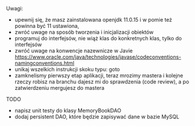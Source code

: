Uwagi:

- upewnij się, że masz zainstalowana openjdk 11.0.15 i w pomie też powinna być 11 ustawiona, 
- zwróć uwage na sposób tworzenia i inicjalizacji obiektów
- programuj do interfejsów, nie wiąż klas do konkretnych klas, tylko do interfejsów
- zwróć uwage na konwencje nazewnicze w Javie https://www.oracle.com/java/technologies/javase/codeconventions-namingconventions.html
- unikaj wszelkich instrukcji skoku typu: goto
- zamknelismy pierwszy etap aplikacji, teraz mrozimy mastera i kolejne rzeczy robisz na branchu
dajesz mi do sprawdzenia (code review), a po zatwierdzeniu mergujesz do mastera



TODO
- napisz unit testy do klasy MemoryBookDAO
- dodaj persistent DAO, które będzie zapisywać dane w bazie MySQL